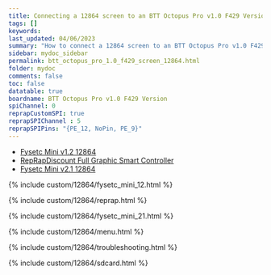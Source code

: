 ```yaml
---
title: Connecting a 12864 screen to an BTT Octopus Pro v1.0 F429 Version
tags: []
keywords: 
last_updated: 04/06/2023
summary: "How to connect a 12864 screen to an BTT Octopus Pro v1.0 F429 Version"
sidebar: mydoc_sidebar
permalink: btt_octopus_pro_1.0_f429_screen_12864.html
folder: mydoc
comments: false
toc: false
datatable: true
boardname: BTT Octopus Pro v1.0 F429 Version
spiChannel: 0
reprapCustomSPI: true
reprapSPIChannel : 5
reprapSPIPins: "{PE_12, NoPin, PE_9}"
---
```


<ul id="profileTabs" class="nav nav-tabs">
  <li class="active"><a class="noCrossRef" href="#fysetc" data-toggle="tab">Fysetc Mini v1.2 12864</a></li>  
	<li><a class="noCrossRef" href="#reprap" data-toggle="tab">RepRapDiscount Full Graphic Smart Controller</a></li>
  <li><a class="noCrossRef" href="#fysetc21" data-toggle="tab">Fysetc Mini v2.1 12864</a></li>
</ul>
  <div class="tab-content">
<div role="tabpanel" class="tab-pane active" id="fysetc" markdown="1">

{% include custom/12864/fysetc_mini_12.html %}

</div>

<div role="tabpanel" class="tab-pane" id="reprap" markdown="1">

{% include custom/12864/reprap.html %}

</div>

<div role="tabpanel" class="tab-pane" id="fysetc21" markdown="1">

{% include custom/12864/fysetc_mini_21.html %}

</div>

</div>

{% include custom/12864/menu.html %}

{% include custom/12864/troubleshooting.html %}

{% include custom/12864/sdcard.html %}